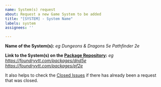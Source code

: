 ```yaml
---
name: System(s) request
about: Request a new Game System to be added
title: "[SYSTEM] - System Name"
labels: system
assignees: ''

---
```


**Name of the System(s):**
_eg_
_Dungeons & Dragons 5e_
_Pathfinder 2e_

**Link to the System(s) on the [Package Repository](https://foundryvtt.com/packages/):**
_eg_
_https://foundryvtt.com/packages/dnd5e_
_https://foundryvtt.com/packages/pf2e_

It also helps to check the [Closed Issues](https://github.com/mybigfriendjo/actor-attribute-list/issues?q=is%3Aissue+is%3Aclosed) if there has already been a request that was closed.
